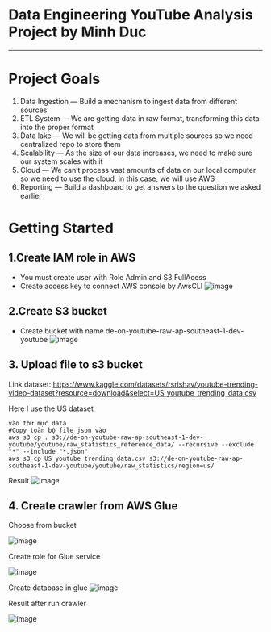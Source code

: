 # Data Engineering YouTube Analysis Project by Minh Duc
------
# Project Goals

1. Data Ingestion — Build a mechanism to ingest data from different sources
2. ETL System — We are getting data in raw format, transforming this data into the proper format
3. Data lake — We will be getting data from multiple sources so we need centralized repo to store them
4. Scalability — As the size of our data increases, we need to make sure our system scales with it
5. Cloud — We can’t process vast amounts of data on our local computer so we need to use the cloud, in this case, we will use AWS
6. Reporting — Build a dashboard to get answers to the question we asked earlier

# Getting Started
## 1.Create IAM role in AWS
* You must create user with Role Admin and S3 FullAcess
* Create access key to connect AWS console by AwsCLI
  ![image](https://github.com/minhduc2672002/youtube-trending-statistic/assets/133132824/900f81d0-9308-44e7-8471-09f3a990353d)
## 2.Create S3 bucket
* Create bucket with name de-on-youtube-raw-ap-southeast-1-dev-youtube
  ![image](https://github.com/minhduc2672002/youtube-trending-statistic/assets/133132824/a49d6a65-013f-46f3-9fa7-ee1c14c6d35e)
## 3. Upload file to s3 bucket
Link dataset: https://www.kaggle.com/datasets/rsrishav/youtube-trending-video-dataset?resource=download&select=US_youtube_trending_data.csv

Here I use the US dataset
```
vào thư mực data
#Copy toàn bộ file json vào
aws s3 cp . s3://de-on-youtube-raw-ap-southeast-1-dev-youtube/youtube/raw_statistics_reference_data/ --recursive --exclude "*" --include "*.json"
aws s3 cp US_youtube_trending_data.csv s3://de-on-youtube-raw-ap-southeast-1-dev-youtube/youtube/raw_statistics/region=us/
```
Result
![image](https://github.com/minhduc2672002/youtube-trending-statistic/assets/133132824/2b888cec-705c-46eb-b052-430be70f0623)

## 4. Create crawler from AWS Glue
Choose from bucket

![image](https://github.com/minhduc2672002/youtube-trending-statistic/assets/133132824/269bddf4-1f73-4365-b4e0-47e655f14a80)

Create role for Glue service

![image](https://github.com/minhduc2672002/youtube-trending-statistic/assets/133132824/a0c98b97-7ae1-4f1d-ac8e-c68786cc0b13)

Create database in glue
![image](https://github.com/minhduc2672002/youtube-trending-statistic/assets/133132824/870b4d7e-f54a-4876-a6ce-e4b3a45685ba)

Result after run crawler 

![image](https://github.com/minhduc2672002/youtube-trending-statistic/assets/133132824/92b0f5f8-106f-4554-8396-d7d9be6db40e)



